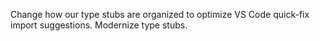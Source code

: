 Change how our type stubs are organized to optimize VS Code quick-fix import suggestions.
Modernize type stubs.